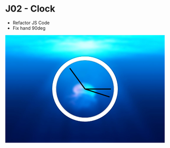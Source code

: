 # J02 - Clock

- Refactor JS Code
- Fix hand 90deg

![View](https://github.com/MAshrafM/JS_Vanilla_30/blob/master/02_clock/show.png)
